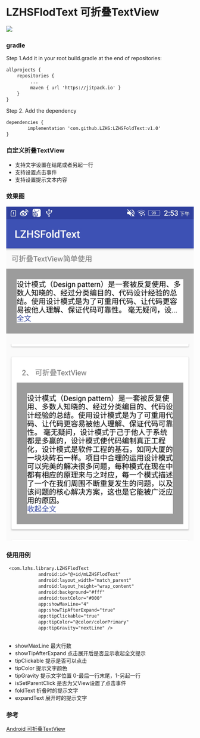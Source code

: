 # LZHSFlodText 可折叠TextView 

[![](https://img.shields.io/badge/LZHSFlodText-v1.0-brightgreen.svg)](https://jitpack.io/#LZHS/LZHSFlodText)



### gradle
Step 1.Add it in your root build.gradle at the end of repositories:

```
allprojects {
    repositories {
 		 ...
 		 maven { url 'https://jitpack.io' }
 	}
}
```

Step 2. Add the dependency

```
dependencies {
	    implementation 'com.github.LZHS:LZHSFoldText:v1.0'
}
```  

### 自定义折叠TextView
* 支持文字设置在结尾或者另起一行
* 支持设置点击事件
* 支持设置提示文本内容


### 效果图

![](https://github.com/LZHS/LZHSFoldText/blob/master/images/image01.jpg)


### 使用用例

```
 <com.lzhs.library.LZHSFlodText
            android:id="@+id/mLZHSFlodText"
            android:layout_width="match_parent"
            android:layout_height="wrap_content"
            android:background="#fff"
            android:textColor="#000"
            app:showMaxLine="4"
            app:showTipAfterExpand="true"
            app:tipClickable="true"
            app:tipColor="@color/colorPrimary"
            app:tipGravity="nextLine" />
            
```

* showMaxLine 最大行数
* showTipAfterExpand 点击展开后是否显示收起全文提示
* tipClickable 提示是否可以点击
* tipColor 提示文字颜色
* tipGravity 提示文字位置 0-最后一行末尾，1-另起一行
* isSetParentClick 是否为父View设置了点击事件
* foldText 折叠时的提示文字
* expandText 展开时的提示文字




### 参考

[Android 可折叠TextView](https://www.jianshu.com/p/53d47c54177e)
